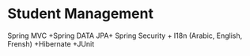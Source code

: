 # Student Management
Spring MVC +Spring DATA JPA+ Spring Security + I18n (Arabic, English, Frensh) +Hibernate +JUnit
